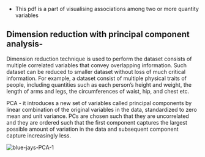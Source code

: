 - This pdf is a part of visualising associations among two or more quantity variables
 
## Dimension reduction with principal component analysis- 
Dimension reduction technique is used to perform the dataset consists of multiple correlated variables that convey overlapping information. Such dataset can be reduced to smaller dataset without loss of much critical information.
For example, a dataset consist of multiple physical traits of people, including quantities such as each person’s height and weight, the length of arms and legs, the circumferences of waist, hip, and chest etc.

PCA - it introduces a new set of variables called principal components by linear combination of the original variables in the data, standardized to zero mean and unit variance. PCs are chosen such that they are uncorrelated and they are ordered such that the first component captures the largest possible amount of variation in the data and subsequent component capture increasingly less. 

![blue-jays-PCA-1](https://clauswilke.com/dataviz/visualizing_associations_files/figure-html/blue-jays-PCA-1.png "dataset of blue jays birds")

